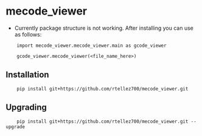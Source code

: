 # mecode_viewer

- Currently package structure is not working. After installing you can use as follows:
```
    import mecode_viewer.mecode_viewer.main as gcode_viewer

    gcode_viewer.mecode_viewer(<file_name_here>)
```

## Installation
```
    pip install git+https://github.com/rtellez700/mecode_viewer.git
```

## Upgrading
```
    pip install git+https://github.com/rtellez700/mecode_viewer.git --upgrade
```


